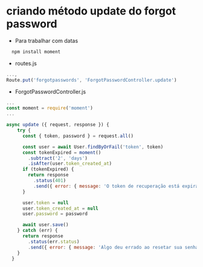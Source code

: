 # criando método update do forgot password

- Para trabalhar com datas

```sh
  npm install moment
```

- routes.js

```js
...,
Route.put('forgotpasswords', 'ForgotPasswordController.update')
```

- ForgotPasswordController.js

```js
...
const moment = require('moment')
...

async update ({ request, response }) {
    try {
      const { token, password } = request.all()

      const user = await User.findByOrFail('token', token)
      const tokenExpired = moment()
        .subtract('2', 'days')
        .isAfter(user.token_created_at)
      if (tokenExpired) {
        return response
          .status(401)
          .send({ error: { message: 'O token de recuperação está expirado' } })
      }

      user.token = null
      user.token_created_at = null
      user.password = password

      await user.save()
    } catch (err) {
      return response
        .status(err.status)
        .send({ error: { message: 'Algo deu errado ao resetar sua senha ' } })
    }
  }
```
